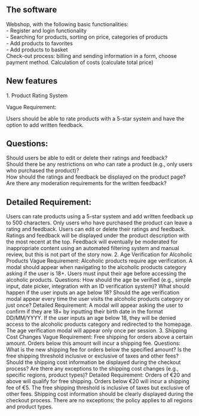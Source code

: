 <h2>The software</h2>
Webshop, with the following basic functionalities:<br>
- Register and login functionality<br>
- Searching for products, sorting on price, categories of products<br>
- Add products to favorites<br>
- Add products to basket<br>
Check-out process: billing and sending information in a form, choose payment method. Calculation of costs (calculate total price)<br>
<h2>New features</h2>
1. Product Rating System
<p>Vague Requirement: </p>Users should be able to rate products with a 5-star system and have the option to add written feedback.<br>
<h2>Questions:</h2>
Should users be able to edit or delete their ratings and feedback?<br>
Should there be any restrictions on who can rate a product (e.g., only users who purchased the product)?<br>
How should the ratings and feedback be displayed on the product page?<br>
Are there any moderation requirements for the written feedback?<br>
<h2>Detailed Requirement:</h2> Users can rate products using a 5-star system and add written feedback up to 500 characters. Only users who have purchased the product can leave a rating and feedback. Users can edit or delete their ratings and feedback. Ratings and feedback will be displayed under the product description with the most recent at the top. Feedback will eventually be moderated for inappropriate content using an automated filtering system and manual review, but this is not part of the story now.
2. Age Verification for Alcoholic Products
Vague Requirement: Alcoholic products require age verification. A modal should appear when navigating to the alcoholic products category asking if the user is 18+. Users must input their age before accessing the alcoholic products.
Questions:
How should the age be verified (e.g., simple input, date picker, integration with an ID verification system)?
What should happen if the user inputs an age below 18?
Should the age verification modal appear every time the user visits the alcoholic products category or just once?
Detailed Requirement: A modal will appear asking the user to confirm if they are 18+ by inputting their birth date in the format DD/MM/YYYY. If the user inputs an age below 18, they will be denied access to the alcoholic products category and redirected to the homepage. The age verification modal will appear only once per session.
3. Shipping Cost Changes
Vague Requirement: Free shipping for orders above a certain amount. Orders below this amount will incur a shipping fee.
Questions:
What is the new shipping fee for orders below the specified amount?
Is the free shipping threshold inclusive or exclusive of taxes and other fees?
Should the shipping cost information be displayed during the checkout process?
Are there any exceptions to the shipping cost changes (e.g., specific regions, product types)?
Detailed Requirement:
Orders of €20 and above will qualify for free shipping. Orders below €20 will incur a shipping fee of €5. The free shipping threshold is inclusive of taxes but exclusive of other fees. Shipping cost information should be clearly displayed during the checkout process. There are no exceptions; the policy applies to all regions and product types.

